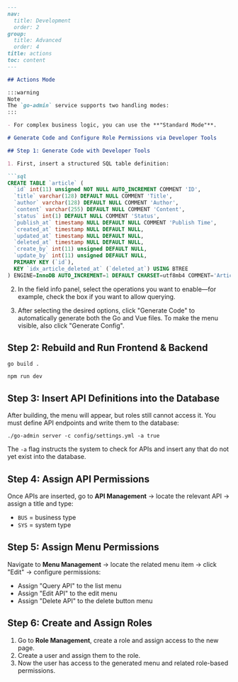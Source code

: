 ````markdown
---
nav:
  title: Development
  order: 2
group:
  title: Advanced
  order: 4
title: actions
toc: content
---

## Actions Mode

:::warning
Note  
The `go-admin` service supports two handling modes:
:::

- For complex business logic, you can use the **"Standard Mode"**.

# Generate Code and Configure Role Permissions via Developer Tools

## Step 1: Generate Code with Developer Tools

1. First, insert a structured SQL table definition:

```sql
CREATE TABLE `article` (
  `id` int(11) unsigned NOT NULL AUTO_INCREMENT COMMENT 'ID',
  `title` varchar(128) DEFAULT NULL COMMENT 'Title',
  `author` varchar(128) DEFAULT NULL COMMENT 'Author',
  `content` varchar(255) DEFAULT NULL COMMENT 'Content',
  `status` int(1) DEFAULT NULL COMMENT 'Status',
  `publish_at` timestamp NULL DEFAULT NULL COMMENT 'Publish Time',
  `created_at` timestamp NULL DEFAULT NULL,
  `updated_at` timestamp NULL DEFAULT NULL,
  `deleted_at` timestamp NULL DEFAULT NULL,
  `create_by` int(11) unsigned DEFAULT NULL,
  `update_by` int(11) unsigned DEFAULT NULL,
  PRIMARY KEY (`id`),
  KEY `idx_article_deleted_at` (`deleted_at`) USING BTREE
) ENGINE=InnoDB AUTO_INCREMENT=1 DEFAULT CHARSET=utf8mb4 COMMENT='Article';
````

2. In the field info panel, select the operations you want to enable—for example, check the box if you want to allow querying.

3. After selecting the desired options, click "Generate Code" to automatically generate both the Go and Vue files. To make the menu visible, also click "Generate Config".

## Step 2: Rebuild and Run Frontend & Backend

```shell
go build .

npm run dev
```

## Step 3: Insert API Definitions into the Database

After building, the menu will appear, but roles still cannot access it. You must define API endpoints and write them to the database:

```shell
./go-admin server -c config/settings.yml -a true
```

The `-a` flag instructs the system to check for APIs and insert any that do not yet exist into the database.

## Step 4: Assign API Permissions

Once APIs are inserted, go to **API Management** → locate the relevant API → assign a title and type:

* `BUS` = business type
* `SYS` = system type

## Step 5: Assign Menu Permissions

Navigate to **Menu Management** → locate the related menu item → click "Edit" → configure permissions:

* Assign "Query API" to the list menu
* Assign "Edit API" to the edit menu
* Assign "Delete API" to the delete button menu

## Step 6: Create and Assign Roles

1. Go to **Role Management**, create a role and assign access to the new page.
2. Create a user and assign them to the role.
3. Now the user has access to the generated menu and related role-based permissions.

```
